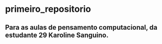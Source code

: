 # primeiro_repositorio
## Para as aulas de pensamento computacional, da estudante 29 Karoline Sanguino. 
